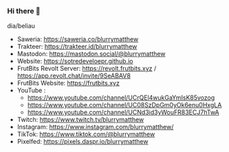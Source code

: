 ### Hi there 👋

<!--
**sotre-develoepr/sotre-develoepr** is a ✨ _special_ ✨ repository because its `README.md` (this file) appears on your GitHub profile.

Here are some ideas to get you started:

- 🔭 I’m currently working on ...
- 🌱 I’m currently learning ...
- 👯 I’m looking to collaborate on ...
- 🤔 I’m looking for help with ...
- 💬 Ask me about ...
- 📫 How to reach me: ...
- 😄 Pronouns: ...
- ⚡ Fun fact: ...
-->
dia/beliau

- Saweria: https://saweria.co/blurrymatthew
- Trakteer: https://trakteer.id/blurrymatthew
- Mastodon: https://mastodon.social/@blurrymatthew
- Website: https://sotredeveloepr.github.io
- FrutBits Revolt Server: https://revolt.frutbits.xyz / https://app.revolt.chat/invite/9SeABAV8
- FrutBits Website: https://frutbits.xyz
- YouTube :
  - https://www.youtube.com/channel/UCrQEl4wukGaYmIsK85vozog
  - https://www.youtube.com/channel/UC08SzDpGm0yOk6enu0HxgLA
  - https://www.youtube.com/channel/UCNd3id3yWouFR83ECJ7hTwA
- Twitch: https://www.twitch.tv/blurrymatthew
- Instagram: https://www.instagram.com/blurrymatthew/
- TikTok: https://www.tiktok.com/@blurrymatthew
- Pixelfed: https://pixels.daspr.io/blurrymatthew
